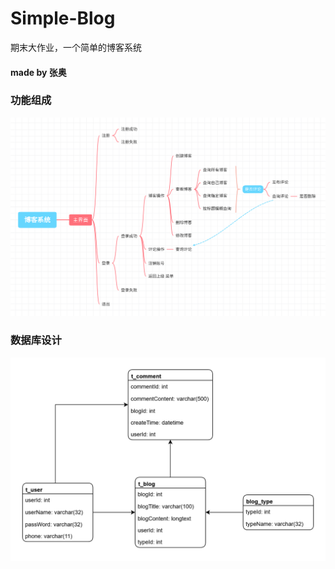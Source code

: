 # Simple-Blog
期末大作业，一个简单的博客系统
#### made by 张奥
### 功能组成
![功能组成](resource/功能组成.png)
### 数据库设计
![数据库设计](resource/数据库设计.png)

